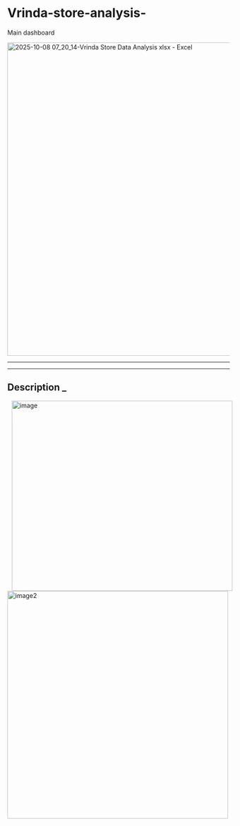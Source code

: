 # Vrinda-store-analysis-

   Main dashboard


<img width="1455" height="710" alt="2025-10-08 07_20_14-Vrinda Store Data Analysis xlsx - Excel" src="https://github.com/user-attachments/assets/dc0017ac-383c-489f-bf6d-26aef4e5a9b5" />


---
--- 

## Description _ 

<p>
<img width="500" height="431" hspace="10" alt="image" src="https://github.com/user-attachments/assets/5cb409cd-4fed-4996-b6d7-d4106911ec12" />
<img width="500" height="516" alt="image2" src="https://github.com/user-attachments/assets/ce5058d9-b713-4969-b91e-4186a61afa89" />
   
</p>

